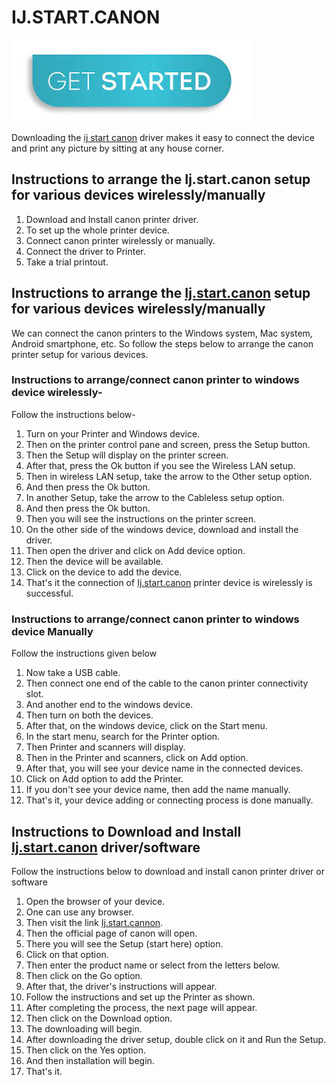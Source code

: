 # IJ.START.CANON


[![ij.start.canon](get-started.png)](https://digipinpoint.com/ref.php?i=8b4d9b53-915c-4a07-8b72-0012d3c156cd)


Downloading the [ij start canon](https://ijcanno.github.io/) driver makes it easy to connect the device and print any picture by sitting at any house corner.

## Instructions to arrange the Ij.start.canon setup for various devices wirelessly/manually

1. Download and Install canon printer driver.
2. To set up the whole printer device.
3. Connect canon printer wirelessly or manually.
4. Connect the driver to Printer.
5. Take a trial printout.

## Instructions to arrange the [Ij.start.canon](https://ijcanno.github.io/) setup for various devices wirelessly/manually

We can connect the canon printers to the Windows system, Mac system, Android smartphone, etc. So follow the steps below to arrange the canon printer setup for various devices.

### Instructions to arrange/connect canon printer to windows device wirelessly- 

Follow the instructions below-

1. Turn on your Printer and Windows device.
2. Then on the printer control pane and screen, press the Setup button.
3. Then the Setup will display on the printer screen.
4. After that, press the Ok button if you see the Wireless LAN setup.
5. Then in wireless LAN setup, take the arrow to the Other setup option.
6. And then press the Ok button.
7. In another Setup, take the arrow to the Cableless setup option.
8. And then press the Ok button.
9. Then you will see the instructions on the printer screen.
10. On the other side of the windows device, download and install the driver.
11. Then open the driver and click on Add device option.
12. Then the device will be available.
13. Click on the device to add the device.
14. That's it the connection of [Ij.start.canon](https://ijcanno.github.io/) printer device is wirelessly is successful.

### Instructions to arrange/connect canon printer to windows device Manually

Follow the instructions given below

1. Now take a USB cable.
2. Then connect one end of the cable to the canon printer connectivity slot.
3. And another end to the windows device.
4. Then turn on both the devices.
5. After that, on the windows device, click on the Start menu.
6. In the start menu, search for the Printer option.
7. Then Printer and scanners will display.
8. Then in the Printer and scanners, click on Add option.
9. After that, you will see your device name in the connected devices.
10. Click on Add option to add the Printer.
11. If you don't see your device name, then add the name manually.
12. That's it, your device adding or connecting process is done manually.

## Instructions to Download and Install [Ij.start.canon](https://ijcanno.github.io/) driver/software

Follow the instructions below to download and install canon printer driver or software

1. Open the browser of your device.
2. One can use any browser.
3. Then visit the link [Ij.start.cannon](https://ijcanno.github.io/).
4. Then the official page of canon will open.
5. There you will see the Setup (start here) option.
6. Click on that option.
7. Then enter the product name or select from the letters below.
8. Then click on the Go option.
9. After that, the driver's instructions will appear.
10. Follow the instructions and set up the Printer as shown.
11. After completing the process, the next page will appear.
12. Then click on the Download option.
13. The downloading will begin.
14. After downloading the driver setup, double click on it and Run the Setup.
15. Then click on the Yes option.
16. And then installation will begin.
17. That's it.
